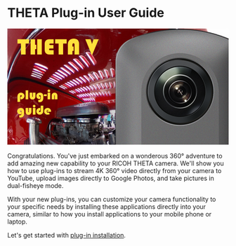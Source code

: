 # THETA Plug-in User Guide

![](/main/img/main-top.png)

Congratulations. You've just embarked on a wonderous
360° adventure to add amazing new capability to your 
RICOH THETA camera.  We'll show you how to use
plug-ins to stream 4K 
360° video directly from your camera to YouTube, 
upload images directly to Google Photos, 
and take pictures in 
dual-fisheye mode.

With your new plug-ins, you can customize your 
camera functionality
to your specific needs by installing these 
applications directly into your camera, similar to
how you install applications to your mobile phone or
laptop.

Let's get started with 
[plug-in installation](main/install/).